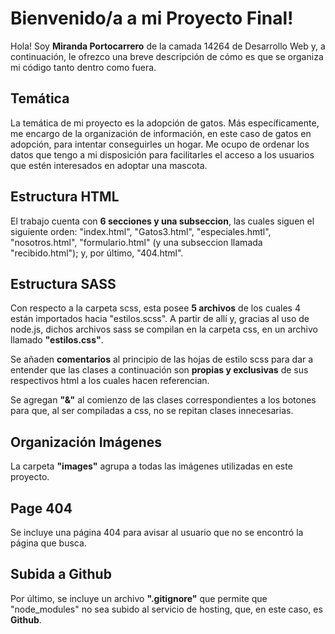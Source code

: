 # Bienvenido/a a mi Proyecto Final!

Hola! Soy **Miranda Portocarrero** de la camada 14264 de Desarrollo Web y, a continuación, le ofrezco una breve descripción de cómo es que se organiza mi código tanto dentro como fuera.

## Temática
La temática de mi proyecto es la adopción de gatos. Más específicamente, me encargo de la organización de información, en este caso de gatos en adopción, para intentar conseguirles un hogar. Me ocupo de ordenar los datos que tengo a mi disposición para facilitarles el acceso a los usuarios que estén interesados en adoptar una mascota.

## Estructura HTML
El trabajo cuenta con **6 secciones y una subseccion**, las cuales siguen el siguiente orden: "index.html", "Gatos3.html", "especiales.hmtl", "nosotros.html", "formulario.html" (y una subseccion llamada "recibido.html"); y, por último, "404.html". 

## Estructura SASS
Con respecto a la carpeta scss, esta posee **5 archivos** de los cuales 4 están importados hacia "estilos.scss". A partir de allí y, gracias al uso de node.js, dichos archivos sass se compilan en la carpeta css, en un archivo llamado **"estilos.css"**.

Se añaden **comentarios** al principio de las hojas de estilo scss para dar a entender que las clases a continuación son **propias y exclusivas** de sus respectivos html a los cuales hacen referencian. 

Se agregan **"&"** al comienzo de las clases correspondientes a los botones para que, al ser compiladas a css, no se repitan clases innecesarias.

## Organización Imágenes
La carpeta **"images"** agrupa a todas las imágenes utilizadas en este proyecto.

## Page 404
Se incluye una página 404 para avisar al usuario que no se encontró la página que busca.

## Subida a Github
Por último, se incluye un archivo **".gitignore"** que permite que "node_modules" no sea subido al servicio de hosting, que, en este caso, es **Github**.